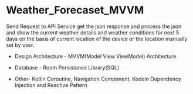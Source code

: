 # Weather_Forecaset_MVVM

Send Request to API Service get the json response and process the json and show the current weather details and weather conditions for next 5 days on the basis of current location of the device or the location manually set by user.

- Design Architecture - MVVM(Model View ViewModel) Architecture

- Database - Room Persistance Library(SQL)

- Other- Kotlin Coroutine, Navigation Component, Kodein Dependency Injection and Reactive Pattern
